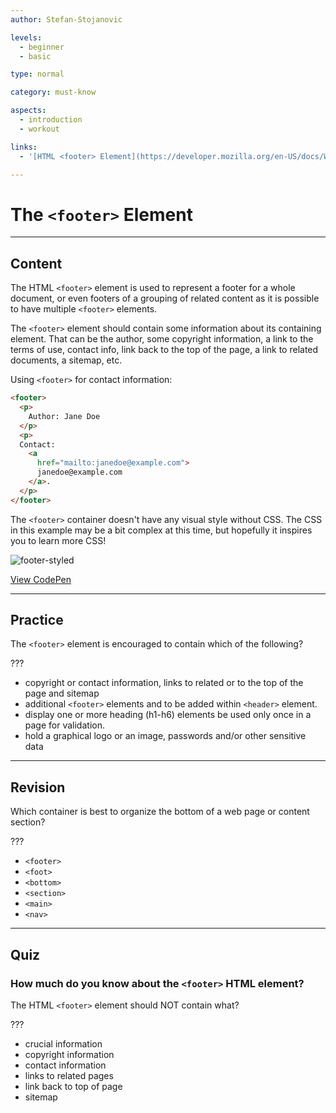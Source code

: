 ```yaml
---
author: Stefan-Stojanovic

levels:
  - beginner
  - basic

type: normal

category: must-know

aspects:
  - introduction
  - workout

links:
  - '[HTML <footer> Element](https://developer.mozilla.org/en-US/docs/Web/HTML/Element/footer){documentation}'

---
```

# The `<footer>` Element
---
## Content

The HTML `<footer>` element is used to represent a footer for a whole document, or even footers of a grouping of related content as it is possible to have multiple `<footer>` elements.

The `<footer>` element should contain some information about its containing element. That can be the author, some copyright information, a link to the terms of use, contact info, link back to the top of the page, a link to related documents, a sitemap, etc.

Using `<footer>` for contact information:
```html
<footer>
  <p>
    Author: Jane Doe
  </p>
  <p>
  Contact:
    <a
      href="mailto:janedoe@example.com">
      janedoe@example.com
    </a>.
  </p>
</footer>
```

The `<footer>` container doesn't have any visual style without CSS. The CSS in this example may be a bit complex at this time, but hopefully it inspires you to learn more CSS!

![footer-styled](https://img.enkipro.com/3fc59ba0132a8c9562bc7b396ed4d893.png)

[View CodePen](https://codepen.io/enkidevs/pen/PaXVmR)

---
## Practice

The `<footer>` element is encouraged to contain which of the following?

???

* copyright or contact information, links to related or to the top of the page and sitemap
* additional `<footer>` elements and to be added within `<header>` element.
* display one or more heading (h1-h6) elements be used only once in a page for validation.
* hold a graphical logo or an image, passwords and/or other sensitive data

---
## Revision

Which container is best to organize the bottom of a web page or content section?

???

 * `<footer>`
 * `<foot>`
 * `<bottom>`
 * `<section>`
 * `<main>`
 * `<nav>`

---
## Quiz

### How much do you know about the `<footer>` HTML element?

The HTML `<footer>` element should NOT contain what?

???

* crucial information
* copyright information
* contact information
* links to related pages
* link back to top of page
* sitemap
